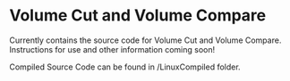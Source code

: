 # Volume Cut and Volume Compare
Currently contains the source code for Volume Cut and Volume Compare. Instructions for use and other information coming soon!

Compiled Source Code can be found in /LinuxCompiled folder.